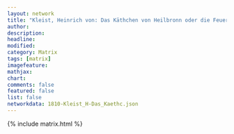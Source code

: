 ```yaml
---
layout: network
title: "Kleist, Heinrich von: Das Käthchen von Heilbronn oder die Feuerprobe (1810)"
author:
description:
headline:
modified:
category: Matrix
tags: [matrix]
imagefeature: 
mathjax: 
chart: 
comments: false
featured: false
list: false
networkdata: 1810-Kleist_H-Das_Kaethc.json
---
```

{% include matrix.html %}
